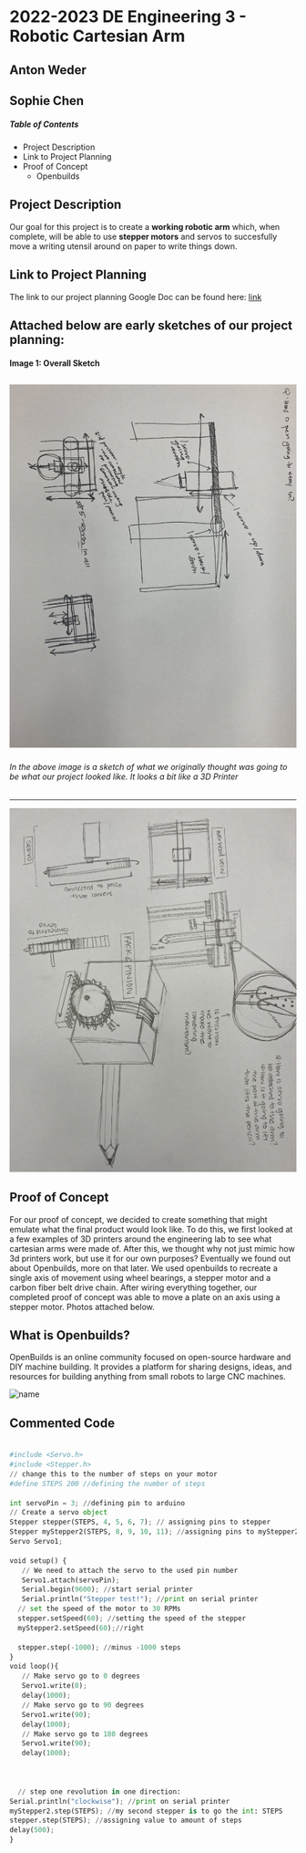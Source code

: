 # 2022-2023 DE Engineering 3 - Robotic Cartesian Arm 
## Anton Weder    
## Sophie Chen

##### Table of Contents  
* Project Description
* Link to Project Planning
* Proof of Concept 
   - Openbuilds

## Project Description
Our goal for this project is to create a **working robotic arm** which, when complete, will be able to use **stepper motors** and servos to succesfully move a writing utensil around on paper to write things down. 

## Link to Project Planning
The link to our project planning Google Doc can be found here: [link](https://docs.google.com/document/d/1Sfuq9OfWJm28hZP6IfdwjBN-oqiLh9iVy0cK-eDuprw/edit)

Attached below are early sketches of our project planning:
---
#### Image 1: Overall Sketch

![name](https://github.com/aweder05/Sophie-Anton-Robotic-Arm-2022-2023/blob/main/media/PorjectPlanning.png?raw=true)
---
###### In the above image is a sketch of what we originally thought was going to be what our project looked like. It looks a bit like a 3D Printer
---
![name](https://github.com/aweder05/Sophie-Anton-Robotic-Arm-2022-2023/blob/main/media/ProjectPlaning.png?raw=true)

## Proof of Concept
For our proof of concept, we decided to create something that might emulate what the final product would look like. To do this, we first looked at a few examples of 3D printers around the engineering lab to see what cartesian arms were made of. 
After this, we thought why not just mimic how 3d printers work, but use it for our own purposes? Eventually we found out about Openbuilds, more on that later. We used openbuilds to recreate a single axis of movement using wheel bearings, a stepper motor and a carbon fiber belt drive chain. After wiring everything together, our completed proof of concept was able to move a plate on an axis using a stepper motor. Photos attached below.


## What is Openbuilds?

OpenBuilds is an online community focused on open-source hardware and DIY machine building. It provides a platform for sharing designs, ideas, and resources for building anything from small robots to large CNC machines.

![name](https://openbuilds.com/attachments/picture-assem2-jpg.10522/)

## Commented Code

```python

#include <Servo.h>
#include <Stepper.h>
// change this to the number of steps on your motor
#define STEPS 200 //defining the number of steps

int servoPin = 3; //defining pin to arduino
// Create a servo object
Stepper stepper(STEPS, 4, 5, 6, 7); // assigning pins to stepper
Stepper myStepper2(STEPS, 8, 9, 10, 11); //assigning pins to myStepper2
Servo Servo1;

void setup() {
   // We need to attach the servo to the used pin number
   Servo1.attach(servoPin);
   Serial.begin(9600); //start serial printer
   Serial.println("Stepper test!"); //print on serial printer
  // set the speed of the motor to 30 RPMs
  stepper.setSpeed(60); //setting the speed of the stepper
  myStepper2.setSpeed(60);//right

  stepper.step(-1000); //minus -1000 steps
}
void loop(){
   // Make servo go to 0 degrees
   Servo1.write(0);
   delay(1000);
   // Make servo go to 90 degrees
   Servo1.write(90);
   delay(1000);
   // Make servo go to 180 degrees
   Servo1.write(90);
   delay(1000);

  

  // step one revolution in one direction:
Serial.println("clockwise"); //print on serial printer
myStepper2.step(STEPS); //my second stepper is to go the int: STEPS
stepper.step(STEPS); //assigning value to amount of steps
delay(500);
}

```
